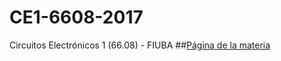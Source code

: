 # CE1-6608-2017
Circuitos Electrónicos 1 (66.08) - FIUBA
##[Página de la materia](http://www.lace.fi.uba.ar/c1/)

